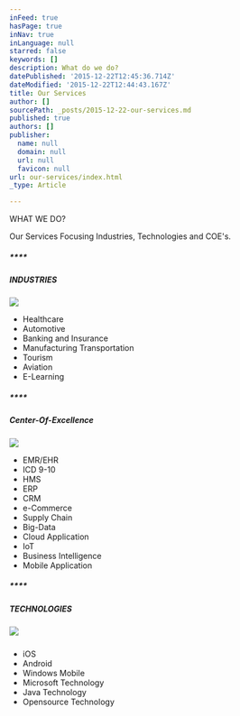 ```yaml
---
inFeed: true
hasPage: true
inNav: true
inLanguage: null
starred: false
keywords: []
description: What do we do?
datePublished: '2015-12-22T12:45:36.714Z'
dateModified: '2015-12-22T12:44:43.167Z'
title: Our Services
author: []
sourcePath: _posts/2015-12-22-our-services.md
published: true
authors: []
publisher:
  name: null
  domain: null
  url: null
  favicon: null
url: our-services/index.html
_type: Article

---
```

WHAT WE DO?

Our Services Focusing Industries, Technologies and COE's.

##### ****

##### **INDUSTRIES**
![](https://s3-us-west-2.amazonaws.com/the-grid-img/p/408fd1545df3621ca458f6bd8877bc9416e81917.png)

* Healthcare 
* Automotive 
* Banking and Insurance 
* Manufacturing Transportation 
* Tourism 
* Aviation 
* E-Learning

##### ****

##### **Center-Of-Excellence**
![](https://the-grid-user-content.s3-us-west-2.amazonaws.com/ecf8d2ae-096b-4ac7-b371-e9d7daaebbdb.jpg)

* EMR/EHR 
* ICD 9-10 
* HMS 
* ERP 
* CRM 
* e-Commerce 
* Supply Chain 
* Big-Data 
* Cloud Application 
* IoT 
* Business Intelligence
* Mobile Application

##### ****

##### **TECHNOLOGIES**

##### ![](https://the-grid-user-content.s3-us-west-2.amazonaws.com/1f83c151-8a53-4deb-8af6-c8d2bdda92bf.png)

* iOS 
* Android 
* Windows Mobile 
* Microsoft Technology 
* Java Technology 
* Opensource Technology